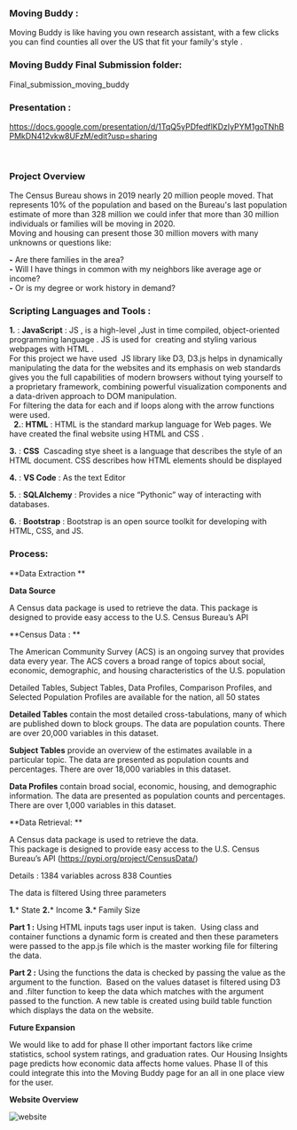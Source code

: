 ### Moving Buddy :<BR>

Moving Buddy is like having you own research assistant, with a few clicks you can find counties all over the US that fit your family's style .<BR> 
  
  ### Moving Buddy Final Submission folder:<BR>
  
Final_submission_moving_buddy
  
### Presentation : <BR>
https://docs.google.com/presentation/d/1TqQ5yPDfedflKDzIyPYM1goTNhBPMkDN412vkw8UFzM/edit?usp=sharing

<BR> 
  
### Project Overview <BR>
The Census Bureau shows in 2019 nearly 20 million people moved. That represents 10% of the population and based on the Bureau's last population estimate of more than 328 million we could infer that more than 30 million individuals or families will be moving in 2020.
 <BR>
Moving and housing can present those 30 million movers with many unknowns or questions like: <BR>
   
**-** Are there families in the area? <BR>
**-** Will I have things in common with my neighbors like average age or income?<BR>
**-** Or is my degree or work history in demand? <BR>
  
### Scripting Languages and Tools : <BR>
  
**1.** : **JavaScript** : JS , is a high-level ,Just in time compiled, object-oriented programming language . JS is used for  creating and styling various webpages with HTML .<BR>
For this project we have used  JS library like D3, D3.js helps in dynamically manipulating the data for the websites and its emphasis on web standards gives you the full capabilities of modern browsers without tying yourself to a proprietary framework, combining powerful visualization components and a data-driven approach to DOM manipulation. <BR>
For filtering the data for each and if loops along with the arrow functions were used. <BR>
  
**2.**: **HTML** : HTML is the standard markup language for Web pages. We have created the final website using HTML and CSS .

**3.** : **CSS**  Cascading stye sheet is a language that describes the style of an HTML document. CSS describes how HTML elements should be displayed <BR>

**4.** : **VS Code** : As the text Editor 

**5.** : **SQLAlchemy** : Provides a nice “Pythonic” way of interacting with databases.

**6.**  : **Bootstrap**  : Bootstrap is an open source toolkit for developing with HTML, CSS, and JS.

### Process: ### 

**Data Extraction ** 

**Data Source** <BR>
  
A Census data package is used to retrieve the data. 
This package is designed to provide easy access to the U.S. Census Bureau’s API  <BR>
  
**Census Data : ** <BR>

The American Community Survey (ACS) is an ongoing survey that provides data every year. The ACS covers a broad range of topics about social, economic, demographic, and housing characteristics of the U.S. population<BR>

Detailed Tables, Subject Tables, Data Profiles, Comparison Profiles, and Selected Population Profiles are available for the nation, all 50 states <BR>
  
**Detailed Tables** contain the most detailed cross-tabulations, many of which are published down to block groups. The data are population counts. There are over 20,000 variables in this dataset.<BR>
  
**Subject Tables** provide an overview of the estimates available in a particular topic.  The data are presented as population counts and percentages.  There are over 18,000 variables in this dataset. <BR>
  
**Data Profiles** contain broad social, economic, housing, and demographic information. The data are presented as population counts and percentages. There are over 1,000 variables in this dataset.<BR>
  
  
**Data Retrieval: ** <BR>

 A Census data package is used to retrieve the data. <BR>
This package is designed to provide easy access to the U.S. Census Bureau’s API  (https://pypi.org/project/CensusData/) <BR>

Details : 1384 variables across 838 Counties  <BR>



The data is filtered Using three  parameters 

**1.*** State
**2.*** Income
**3.*** Family Size

**Part 1 :**
Using HTML inputs tags user input is taken.  Using class and container functions a dynamic form is created and then these parameters were passed to the app.js file which is the master working file for filtering the data. <BR>

**Part 2 :** Using the functions the data is checked by passing the value as the argument to the function.  Based on the values dataset is filtered using D3 and .filter function to keep the data which matches with the argument passed to the function. A new table is created using build table function which displays the data on the website. <BR>
  
 **Future Expansion**
 
We would like to add for phase II other important factors like crime statistics, school system ratings, and graduation rates.
Our Housing Insights page predicts how economic data affects home values.
Phase II of this could integrate this into the Moving Buddy page for an all in one place view for the user.


**Website Overview** 

![website](https://user-images.githubusercontent.com/55926650/77831145-96a0cc00-70ea-11ea-9e99-cbb98cc00a44.PNG)

 
